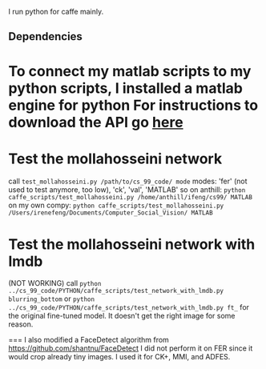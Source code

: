 I run python for caffe mainly. 

## Dependencies
To connect my matlab scripts to my python scripts, I installed a matlab engine for python 
For instructions to download the API go [here](https://www.mathworks.com/help/matlab/matlab_external/install-the-matlab-engine-for-python.html)
===
# Test the mollahosseini network 
call `test_mollahosseini.py /path/to/cs_99_code/ mode`
modes: 'fer' (not used to test anymore, too low), 'ck', 'val', 'MATLAB' 
so on anthill: `python caffe_scripts/test_mollahosseini.py /home/anthill/ifeng/cs99/ MATLAB`
on my own compy: `python caffe_scripts/test_mollahosseini.py /Users/irenefeng/Documents/Computer_Social_Vision/ MATLAB`


# Test the mollahosseini network with lmdb
(NOT WORKING)
call `python ../cs_99_code/PYTHON/caffe_scripts/test_network_with_lmdb.py blurring_bottom` 
or `python ../cs_99_code/PYTHON/caffe_scripts/test_network_with_lmdb.py ft_` for the original fine-tuned model. 
It doesn't get the right image for some reason. 

===
I also modified a FaceDetect algorithm from https://github.com/shantnu/FaceDetect
I did not perform it on FER since it would crop already tiny images. 
I used it for CK+, MMI, and ADFES. 



